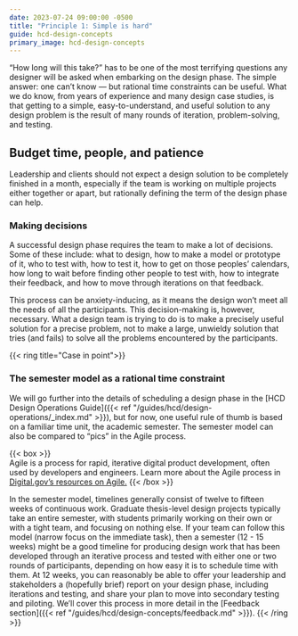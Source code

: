 ```yaml
---
date: 2023-07-24 09:00:00 -0500
title: "Principle 1: Simple is hard"
guide: hcd-design-concepts
primary_image: hcd-design-concepts
---
```

“How long will this take?” has to be one of the most terrifying questions any designer will be asked when embarking on the design phase. The simple answer: one can’t know — but rational time constraints can be useful. What we do know, from years of experience and many design case studies, is that getting to a simple, easy-to-understand, and useful solution to any design problem is the result of many rounds of iteration, problem-solving, and testing. 


## Budget time, people, and patience

Leadership and clients should not expect a design solution to be completely finished in a month, especially if the team is working on multiple projects either together or apart, but rationally defining the term of the design phase can help.


### Making decisions

A successful design phase requires the team to make a lot of decisions. Some of these include: what to design, how to make a model or prototype of it, who to test with, how to test it, how to get on those peoples’ calendars, how long to wait before finding other people to test with, how to integrate their feedback, and how to move through iterations on that feedback.

This process can be anxiety-inducing, as it means the design won’t meet all the needs of all the participants. This decision-making is, however, necessary. What a design team is trying to do is to make a precisely useful solution for a precise problem, not to make a large, unwieldy solution that tries (and fails) to solve all the problems encountered by the participants.

{{< ring title="Case in point">}}
### The semester model as a rational time constraint

We will go further into the details of scheduling a design phase in the [HCD Design Operations Guide]({{< ref "/guides/hcd/design-operations/_index.md" >}}), but for now, one useful rule of thumb is based on a familiar time unit, the academic semester. The semester model can also be compared to “pics” in the Agile process. 

{{< box >}}                                                                                                                  
Agile is a process for rapid, iterative digital product development, often used by developers and engineers. Learn more about the Agile process in [Digital.gov’s resources on Agile.](https://digital.gov/topics/agile/)
{{< /box >}}

In the semester model, timelines generally consist of twelve to fifteen weeks of continuous work. Graduate thesis-level design projects typically take an entire semester, with students primarily working on their own or with a tight team, and focusing on nothing else. If your team can follow this model (narrow focus on the immediate task), then a semester (12 - 15 weeks) might be a good timeline for producing design work that has been developed through an iterative process and tested with either one or two rounds of participants, depending on how easy it is to schedule time with them. At 12 weeks, you can reasonably be able to offer your leadership and stakeholders a (hopefully brief) report on your design phase, including iterations and testing, and share your plan to move into secondary testing and piloting. We’ll cover this process in more detail in the [Feedback section]({{< ref "/guides/hcd/design-concepts/feedback.md" >}}).
{{< /ring >}}